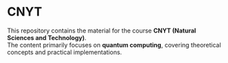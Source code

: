 # CNYT

This repository contains the material for the course **CNYT (Natural Sciences and Technology)**.  
The content primarily focuses on **quantum computing**, covering theoretical concepts and practical implementations.
